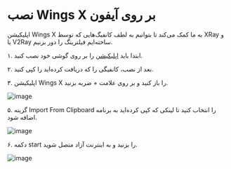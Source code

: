 # نصب Wings X بر روی آیفون

اپلیکیشن  Wings X به ما کمک می‌کند تا بتوانیم به لطف کانفیگ‌هایی که توسط XRay و یا V2Ray ساخته‌ایم فیلترینگ را دور بزنیم.

۱. ابتدا باید [اپلیکیشن](https://apps.apple.com/us/app/wings-x/id6446119727) را بر روی گوشی خود نصب کنید. 

۲. بعد از نصب، کانفیگی را که دریافت کرده‌اید را کپی کنید.

۳. اپلیکیشن Wings X را باز کنید و بر روی علامت + ضربه بزنید.


![image](https://user-images.githubusercontent.com/118040490/232983631-577a16c2-25b5-499f-9415-153c2c474dcf.png)

۵. گزینه Import From Clipboard را انتخاب کنید تا لینکی که کپی کرده‌اید به برنامه اضافه شود.

![image](https://user-images.githubusercontent.com/118040490/232983874-b70ebfeb-9b58-4b5f-85b1-6d6870bee0b0.png)

۶. دکمه start را بزنید و به اینترنت آزاد متصل شوید.

![image](https://user-images.githubusercontent.com/118040490/232984168-a8e7fe84-24e4-43c7-a40b-04ad09380531.png)

